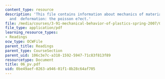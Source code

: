 ```yaml
---
content_type: resource
description: 'This file contains information about mechanics of materials, stresses,
  and  deformation: the poisson e?ect.'
file: /media/courses/3-91-mechanical-behavior-of-plastics-spring-2007/0be49aef0263a94601f18b28c64af705_06_pv.pdf
file_type: application/pdf
learning_resource_types:
- Readings
ocw_type: OCWFile
parent_title: Readings
parent_type: CourseSection
parent_uid: 106c3e7c-a318-1592-5947-71c83f813f89
resourcetype: Document
title: 06_pv.pdf
uid: 0be49aef-0263-a946-01f1-8b28c64af705
---
```

